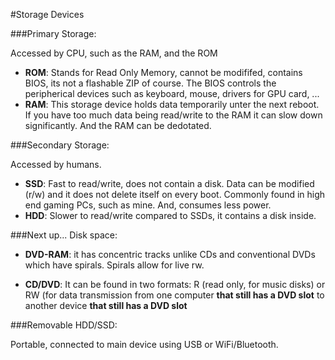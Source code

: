#Storage Devices

###Primary Storage:

Accessed by CPU, such as the RAM, and the ROM

* **ROM**: Stands for Read Only Memory, cannot be modififed, contains BIOS, its not a flashable ZIP of course. The BIOS controls the peripherical devices such as keyboard, mouse, drivers for GPU card, ...
* **RAM**: This storage device holds data temporarily unter the next reboot. If you have too much data being read/write to the RAM it can slow down significantly. And the RAM can be dedotated.

###Secondary Storage:

Accessed by humans.

* **SSD**: Fast to read/write, does not contain a disk. Data can be modified (r/w) and it does not delete itself on every boot. Commonly found in high end gaming PCs, such as mine. And, consumes less power.
* **HDD**: Slower to read/write compared to SSDs, it contains a disk inside.

###Next up... Disk space:

* **DVD-RAM**: it has concentric tracks unlike CDs and conventional DVDs which have spirals. Spirals allow for live rw.

* **CD/DVD**: It can be found in two formats: R (read only, for music disks) or RW (for data transmission from one computer **that still has a DVD slot** to another device **that still has a DVD slot**

###Removable HDD/SSD:

Portable, connected to main device using USB or WiFi/Bluetooth.

